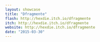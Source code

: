 ```yaml
---
layout: showcase
title: "Dfragmente"
flash: http://hexdie.itch.io/dfragmente
itch: http://hexdie.itch.io/dfragmente
website: http://hexdie.itch.io/dfragmente
date: "2015-03-30"
---
```

